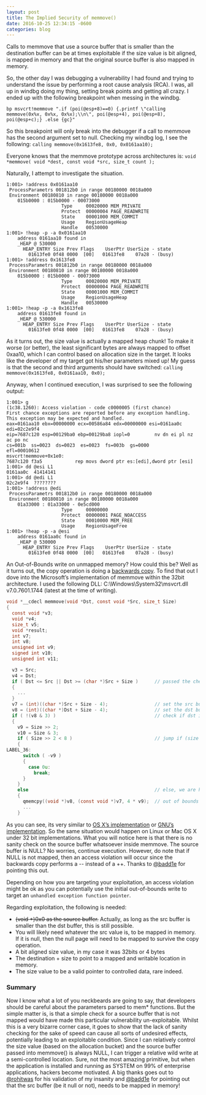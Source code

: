 ```yaml
---
layout: post
title: The Implied Security of memmove()
date: 2016-10-25 12:34:15 -0600
categories: blog
---
```


Calls to memmove that use a source buffer that is smaller than the destination buffer can be at times exploitable if the size value is bit aligned, is mapped in memory and that the original source buffer is also mapped in memory.
<!--more-->

So, the other day I was debugging a vulnerability I had found and trying to understand the issue by performing a root cause analysis (RCA). I was, all up in windbg doing my thing, setting break points and getting all crazy. I ended up with the following breakpoint when messing in the windbg.

```
bp msvcrt!memmove ".if (poi(@esp+8)==0) {.printf \"calling memmove(0x%x, 0x%x, 0x%x);\\n\", poi(@esp+4), poi(@esp+8), poi(@esp+c);} .else {gc}"
```

So this breakpoint will only break into the debugger if a call to memmove has the second argument set to null. Checking my windbg log, I see the following: `calling memmove(0x1613fe8, 0x0, 0x0161aa10);`

Everyone knows that the memmove prototype across architectures is: `void *memmove( void *dest, const void *src, size_t count );`

Naturally, I attempt to investigate the situation.

```
1:001> !address 0x0161aa10
 ProcessParametrs 001812b0 in range 00180000 0018a000
 Environment 00180810 in range 00180000 0018a000
    015b0000 : 015b0000 - 00073000
                    Type     00020000 MEM_PRIVATE
                    Protect  00000004 PAGE_READWRITE
                    State    00001000 MEM_COMMIT
                    Usage    RegionUsageHeap
                    Handle   00530000
1:001> !heap -p -a 0x0161aa10
    address 0161aa10 found in
    _HEAP @ 530000
      HEAP_ENTRY Size Prev Flags    UserPtr UserSize - state
        01613fe0 0f48 0000  [00]   01613fe8    07a28 - (busy)
1:001> !address 0x1613fe8
 ProcessParametrs 001812b0 in range 00180000 0018a000
 Environment 00180810 in range 00180000 0018a000
    015b0000 : 015b0000 - 00073000
                    Type     00020000 MEM_PRIVATE
                    Protect  00000004 PAGE_READWRITE
                    State    00001000 MEM_COMMIT
                    Usage    RegionUsageHeap
                    Handle   00530000
1:001> !heap -p -a 0x1613fe8
    address 01613fe8 found in
    _HEAP @ 530000
      HEAP_ENTRY Size Prev Flags    UserPtr UserSize - state
        01613fe0 0f48 0000  [00]   01613fe8    07a28 - (busy)
```

As it turns out, the size value is actually a mapped heap chunk! To make it worse (or better), the least significant bytes are always mapped to offset 0xaa10, which I can control based on allocation size in the target. It looks like the developer of my target got his/her parameters mixed up! My guess is that the second and third arguments should have switched: `calling memmove(0x1613fe8, 0x0161aa10, 0x0);`

Anyway, when I continued execution, I was surprised to see the following output:

```
1:001> g
(1c38.1260): Access violation - code c0000005 (first chance)
First chance exceptions are reported before any exception handling.
This exception may be expected and handled.
eax=0161aa10 ebx=00000000 ecx=00586a84 edx=00000000 esi=0161aa0c edi=02c2e9f4
eip=7687c120 esp=00129ba0 ebp=00129ba8 iopl=0         nv dn ei pl nz ac po nc
cs=001b  ss=0023  ds=0023  es=0023  fs=003b  gs=0000             efl=00010612
msvcrt!memmove+0x1e0:
7687c120 f3a5            rep movs dword ptr es:[edi],dword ptr [esi]
1:001> dd @esi L1
0161aa0c  41414141
1:001> dd @edi L1
02c2e9f4  ????????
1:001> !address @edi
 ProcessParametrs 001812b0 in range 00180000 0018a000
 Environment 00180810 in range 00180000 0018a000
    01a33000 : 01a33000 - 0e5cd000
                    Type     00000000 
                    Protect  00000001 PAGE_NOACCESS
                    State    00010000 MEM_FREE
                    Usage    RegionUsageFree
1:001> !heap -p -a @esi
    address 0161aa0c found in
    _HEAP @ 530000
      HEAP_ENTRY Size Prev Flags    UserPtr UserSize - state
        01613fe0 0f48 0000  [00]   01613fe8    07a28 - (busy)
```

An Out-of-Bounds write on unmapped memory? How could this be? Well as it turns out, the copy operation is doing a [backwards copy][backwardscopy]. To find that out I dove into the Microsoft’s implementation of memmove within the 32bit architecture. I used the following DLL: C:\Windows\System32\msvcrt.dll v7.0.7601.1744 (latest at the time of writing).

```c
void *__cdecl memmove(void *Dst, const void *Src, size_t Size)
{
  const void *v3;
  void *v4;
  size_t v5;
  void *result;
  int v7;
  int v8;
  unsigned int v9;
  signed int v10;
  unsigned int v11;

  v3 = Src;
  v4 = Dst;
  if ( Dst <= Src || Dst >= (char *)Src + Size )      // passed the check size dst > src (0x0) and dst < src+size
  {
    ...
  }
  v7 = (int)((char *)Src + Size - 4);                 // set the src buffer based on size value - 0x4
  v8 = (int)((char *)Dst + Size - 4);                 // set the dst buffer based on size value - 0x4
  if ( !(v8 & 3) )                                    // check if dst is bit aligned to the cpu
  {
    v9 = Size >> 2;
    v10 = Size & 3;
    if ( Size >> 2 < 8 )                              // jump if (size / 4) is < 0x8 (which, it wont be if its a large value)
    {
LABEL_36:
      switch ( -v9 )
      {
        case 0u:
          break;
      }
    }
    else                                              // else, we are here
    {
      qmemcpy((void *)v8, (const void *)v7, 4 * v9);  // out of bounds copy
      ...
    }
```

As you can see, its very similar to [OS X’s implementation][appleimplimentation] or [GNU’s implementation][niximplimentation]. So the same situation would happen on Linux or Mac OS X under 32 bit implementations. What you will notice here is that there is no sanity check on the source buffer whatsoever inside memmove. The source buffer is NULL? No worries, continue execution. However, do note that if NULL is not mapped, then an access violation will occur since the backwards copy performs a -- instead of a ++. Thanks to [@badd1e][badd1enull] for pointing this out.

Depending on how you are targeting your exploitation, an access violation might be ok as you can potentially use the initial out-of-bounds write to target an `unhandled exception function pointer`.

Regarding exploitation, the following is needed:

* ~~(void *)0x0 as the source buffer.~~ Actually, as long as the src buffer is smaller than the dst buffer, this is still possible.
* You will likely need whatever the src value is, to be mapped in memory. If it is null, then the null page will need to be mapped to survive the copy operation.
* A bit aligned size value, in my case it was 32bits or 4 bytes
* The destination + size to point to a mapped and writable location in memory.
* The size value to be a valid pointer to controlled data, rare indeed.

### Summary

Now I know what a lot of you neckbeards are going to say, that developers should be careful about the parameters parsed to mem* functions. But the simple matter is, is that a simple check for a source buffer that is not mapped would have made this particular vulnerability un-exploitable.
Whilst this is a very bizarre corner case, it goes to show that the lack of sanity checking for the sake of speed can cause all sorts of undesired effects, potentially leading to an exploitable condition.
Since I can relatively control the size value (based on the allocation bucket) and the source buffer passed into memmove() is always NULL, I can trigger a relative wild write at a semi-controlled location. Sure, not the most amazing primitive, but when the application is installed and running as SYSTEM on 99% of enterprise applications, hackers become motivated.
A big thanks goes out to [@rohitwas][rohitwas] for his validation of my insanity and [@badd1e][badd1e] for pointing out that the src buffer (be it null or not), needs to be mapped in memory!

[rohitwas]: https://twitter.com/rohitwas
[badd1e]: https://twitter.com/badd1e
[badd1enull]: https://twitter.com/badd1e/status/792032651179794432
[niximplimentation]: https://sourceware.org/git/?p=glibc.git;a=blob;f=string/memmove.c#l44
[appleimplimentation]: https://opensource.apple.com/source/BerkeleyDB/BerkeleyDB-6/db/clib/memmove.c
[backwardscopy]: http://stackoverflow.com/questions/22158053/memmove-vs-copying-backwards